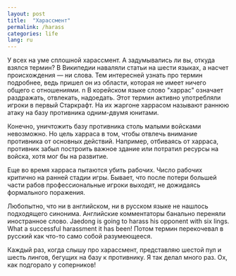 ```yaml
---
layout: post
title:  "Харассмент"
permalink: /harass
categories: life
lang: ru
---
```


У всех на уме сплошной харассмент. А задумывались ли вы, откуда взялся термин? В
Википедии наваляли статьи на шести языках, а насчет происхождения — ни
слова. Тем интересней узнать про термин подробнее, ведь пришел он из области,
которая не имеет ничего общего с отношениями.
n
В корейском языке слово "харрас" означает раздражать, отвлекать, надоедать. Этот
термин активно употребляли игроки в первый Старкрафт. На их жаргоне харрасом
называют раннюю атаку на базу противника одним-двумя юнитами.

Конечно, уничтожить базу противника столь малыми войсками невозможно. Но цель
харраса в том, чтобы отвлечь внимание противника от основных действий. Например,
отбиваясь от харраса, противник забыл построить важное здание или потратил
ресурсы на войска, хотя мог бы на развитие.

Еще во время харраса пытаются убить рабочих. Число рабочих критично на ранней
стадии игры. Бывает, что после потери большей части рабов профессиональные
игроки выходят, не дожидаясь формального поражения.

Любопытно, что ни в английском, ни в русском языке не нашлось подходящего
синонима. Английские комментаторы банально переняли иностранное слово. Jaedong
is going to harass his opponent with six lings. What a successful harassment it
has been! Потом термин перекочевал в русский как что-то само собой разумеющееся.

Каждый раз, когда слышу про харассмент, представляю шестой пул и шесть лингов,
бегущих на базу к противнику. Я так делал много раз. Ох, как подгорало у
соперников!
